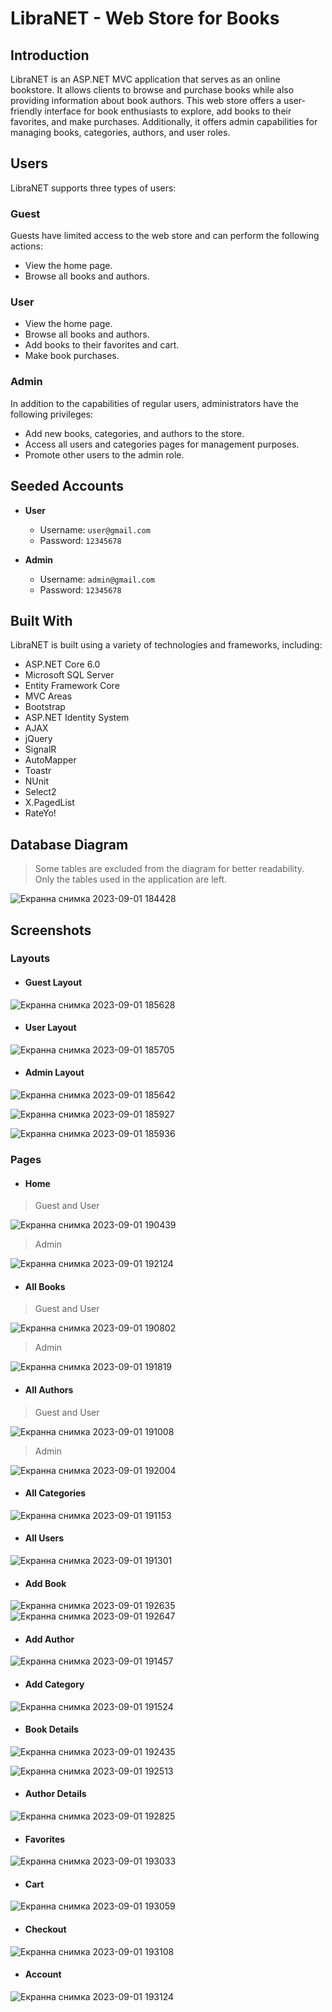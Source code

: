 # LibraNET - Web Store for Books

## Introduction

LibraNET is an ASP.NET MVC application that serves as an online bookstore. It allows clients to browse and purchase books while also providing information about book authors. This web store offers a user-friendly interface for book enthusiasts to explore, add books to their favorites, and make purchases. Additionally, it offers admin capabilities for managing books, categories, authors, and user roles.

## Users

LibraNET supports three types of users:

### Guest

Guests have limited access to the web store and can perform the following actions:

- View the home page.
- Browse all books and authors.

### User

- View the home page.
- Browse all books and authors.
- Add books to their favorites and cart.
- Make book purchases.

### Admin

In addition to the capabilities of regular users, administrators have the following privileges:

- Add new books, categories, and authors to the store.
- Access all users and categories pages for management purposes.
- Promote other users to the admin role.

## Seeded Accounts
- **User**
  - Username: `user@gmail.com`
  - Password: `12345678`
    
- **Admin**
  - Username: `admin@gmail.com`
  - Password: `12345678`

## Built With

LibraNET is built using a variety of technologies and frameworks, including:

- ASP.NET Core 6.0
- Microsoft SQL Server
- Entity Framework Core
- MVC Areas
- Bootstrap
- ASP.NET Identity System
- AJAX
- jQuery
- SignalR
- AutoMapper
- Toastr
- NUnit
- Select2
- X.PagedList
- RateYo!
  
## Database Diagram
> Some tables are excluded from the diagram for better readability. Only the tables used in the application are left.

![Екранна снимка 2023-09-01 184428](https://github.com/Fikata12/LibraNET/assets/90516828/6e619bbe-f356-4370-831f-4687112cf4ed)

## Screenshots

### Layouts

- #### Guest Layout

![Екранна снимка 2023-09-01 185628](https://github.com/Fikata12/LibraNET/assets/90516828/f2d56527-e6c8-4177-9c16-a40bbac8230c)

- #### User Layout

![Екранна снимка 2023-09-01 185705](https://github.com/Fikata12/LibraNET/assets/90516828/c87628be-00c1-4b3c-bb8a-edf824230e23)

- #### Admin Layout

![Екранна снимка 2023-09-01 185642](https://github.com/Fikata12/LibraNET/assets/90516828/dc4e909a-8e65-4de8-b4da-1ab544798d4e)

![Екранна снимка 2023-09-01 185927](https://github.com/Fikata12/LibraNET/assets/90516828/69ae1c26-fb1f-4d4d-96b4-8ec40bb455ad)

![Екранна снимка 2023-09-01 185936](https://github.com/Fikata12/LibraNET/assets/90516828/aa912cae-7966-45e8-bbf4-10a6d3e14c93)

### Pages

- #### Home

> Guest and User

![Екранна снимка 2023-09-01 190439](https://github.com/Fikata12/LibraNET/assets/90516828/73180faf-1909-40bc-8da4-e7d4f09648db)

> Admin

![Екранна снимка 2023-09-01 192124](https://github.com/Fikata12/LibraNET/assets/90516828/d6e5c191-9429-4c35-a3ff-384bb6d7fe55)

- #### All Books

> Guest and User

![Екранна снимка 2023-09-01 190802](https://github.com/Fikata12/LibraNET/assets/90516828/adf2e976-fa41-4562-aa30-2a58d693c603)

> Admin

![Екранна снимка 2023-09-01 191819](https://github.com/Fikata12/LibraNET/assets/90516828/827b994f-9084-44ce-9c3b-18f07b0ffee1)

- #### All Authors

> Guest and User

![Екранна снимка 2023-09-01 191008](https://github.com/Fikata12/LibraNET/assets/90516828/0e242089-d4c8-456a-9604-fdb8952f8eb5)

> Admin

![Екранна снимка 2023-09-01 192004](https://github.com/Fikata12/LibraNET/assets/90516828/a2748773-333a-4f91-abd6-591fcd4dadc8)

- #### All Categories

![Екранна снимка 2023-09-01 191153](https://github.com/Fikata12/LibraNET/assets/90516828/ed4db5ce-7274-4f14-ba24-21d178ebd907)

- #### All Users

![Екранна снимка 2023-09-01 191301](https://github.com/Fikata12/LibraNET/assets/90516828/cf691fa4-4bed-4c0b-9e8f-38dafb5b0fdb)


- #### Add Book

![Екранна снимка 2023-09-01 192635](https://github.com/Fikata12/LibraNET/assets/90516828/f8e9fcf0-9384-4ad2-b815-dfad4ce9457d)
![Екранна снимка 2023-09-01 192647](https://github.com/Fikata12/LibraNET/assets/90516828/dcdf7d01-4e59-4425-baa1-f8427e3494cb)

- #### Add Author

![Екранна снимка 2023-09-01 191457](https://github.com/Fikata12/LibraNET/assets/90516828/7d9601ec-a8bc-40d7-bb01-37571c1ee232)

- #### Add Category

![Екранна снимка 2023-09-01 191524](https://github.com/Fikata12/LibraNET/assets/90516828/f6c36564-3c62-4c71-8a7d-41b3fe2d1ab4)

- #### Book Details
  
![Екранна снимка 2023-09-01 192435](https://github.com/Fikata12/LibraNET/assets/90516828/858a3a07-2039-41f3-9771-bacd222ad06d)

![Екранна снимка 2023-09-01 192513](https://github.com/Fikata12/LibraNET/assets/90516828/34038d0e-9040-44cf-9fcc-e0cd215533d2)

- #### Author Details

![Екранна снимка 2023-09-01 192825](https://github.com/Fikata12/LibraNET/assets/90516828/ce6ff89f-6743-4f4c-a062-dfecc6c458b9)

- #### Favorites

![Екранна снимка 2023-09-01 193033](https://github.com/Fikata12/LibraNET/assets/90516828/76710a7c-2698-4353-bbe8-525f62665854)

- #### Cart

![Екранна снимка 2023-09-01 193059](https://github.com/Fikata12/LibraNET/assets/90516828/03bb7878-81aa-4c13-b897-1705bb5550e7)

- #### Checkout

![Екранна снимка 2023-09-01 193108](https://github.com/Fikata12/LibraNET/assets/90516828/a367b8b4-18ac-46f3-99c8-745e376c5f90)

- #### Account

![Екранна снимка 2023-09-01 193124](https://github.com/Fikata12/LibraNET/assets/90516828/734b1a61-8bce-4fa5-9291-0c79107aade7)
